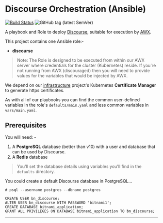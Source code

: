 # Discourse Orchestration (Ansible)

[![Build Status](https://travis-ci.com/InformaticsMatters/discourse-ansible.svg?branch=master)](https://travis-ci.com/InformaticsMatters/discourse-ansible)
![GitHub tag (latest SemVer)](https://img.shields.io/github/v/tag/informaticsmatters/discourse-ansible)

A playbook and Role to deploy [Discourse], suitable for execution by
[AWX].

This project contains one Ansible role:-

*   **discourse**

>   Note: The Role is designed to be executed from within our AWX server
    where credentials for the cluster (Kubernetes) reside. If you're not
    running from AWX (discouraged) then you will need to provide
    values for the variables that would be injected by AWX.

We depend on our [infrastructure] project's Kubernetes
**Certificate Manager** to generate https certificates.

As with all of our playbooks you can find the common user-defined variables
in the role's `defaults/main.yaml` and less common variables in
`vars/main.yaml`.

## Prerequisites
You will need: -

1.  A **PostgreSQL** database (better than v10) with a user
    and database that can be used by Discourse.
2.  A **Redis** database

>   You'll set the database details using variables you'll find in
    the `defaults` directory.

You could create a default Discourse database in PostgreSQL...

    # psql --username postgres --dbname postgres
    
    CREATE USER bn_discourse;
    ALTER USER bn_discourse WITH PASSWORD 'bitnami1';
    CREATE DATABASE bitnami_application;
    GRANT ALL PRIVILEGES ON DATABASE bitnami_application TO bn_discourse;

---

[awx]: https://github.com/ansible/awx
[discourse]: https://www.discourse.org
[infrastructure]: https://github.com/InformaticsMatters/ansible-infrastructure
